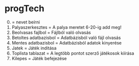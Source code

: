 # progTech
0. = nevet beírni
1. Palyaszerkesztes = A palya meretet 6-20-ig add meg!
2. Beolvasas fajlbol = Fájlból való olvasás
3. Betoltes adatbazisbol = Adatbázisból való fájl olvasás
4. Mentes adatbazisbol = Adatbázisból adatok kinyerése
5. Jatek = Játék inditása
6. Toplista tablazat = A legtöbb pontot szerző játékosok kiírása
7. Kilepes = Játék befejezése